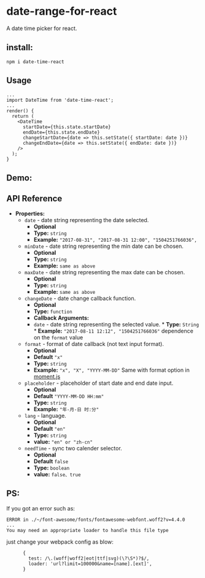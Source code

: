 # date-range-for-react
A date time picker for react.

## install:
```
npm i date-time-react
```
## Usage
```
...
import DateTime from 'date-time-react';
...
render() {
  return (
    <DateTime
      startDate={this.state.startDate}
      endDate={this.state.endDate}
      changeStartDate={date => this.setState({ startDate: date })}
      changeEndDate={date => this.setState({ endDate: date })}
    />
  );
}
```

## Demo:


## API Reference

* **Properties:**
  * `date` - date string representing the date selected.
    * **Optional**
    * **Type:** `string`
    * **Example:** `"2017-08-31", "2017-08-31 12:00", "1504251766036", `
  * `minDate` - date string representing the min date can be chosen.
    * **Optional**
    * **Type:** `string`
    * **Example:** `same as above`
  * `maxDate` - date string representing the max date can be chosen.
    * **Optional**
    * **Type:** `string`
    * **Example:** `same as above`
  * `changeDate` - date change callback function.
      * **Optional**
      * **Type:** `function`
      * **Callback Arguments:**
      * `date` - date string representing the selected value.
              * **Type:** `String`
              * **Example:** `"2017-08-11 12:12", "1504251766036"` dependence on the `format` value
  * `format` - format of date callback (not text input format).
      * **Optional**
      * **Default** `"x"`
      * **Type:** `string`
      * **Example:** `"x", "X", "YYYY-MM-DD"` Same with format option in [moment.js](https://momentjs.com/docs/#/displaying/format/)
  * `placeholder` - placeholder of start date and end date input.
      * **Optional**
      * **Default** `"YYYY-MM-DD HH:mm"`
      * **Type:** `string`
      * **Example:** `"年-月-日 时:分"`
  * `lang` - language.
      * **Optional**
      * **Default** `"en"`
      * **Type:** `string`
      * **value:** `"en" or "zh-cn"`
  * `needTime` - sync two calender selector.
      * **Optional**
      * **Default** `false`
      * **Type:** `boolean`
      * **value:** `false、true`
        
        


## PS:
If you got an error such as:
```
ERROR in ./~/font-awesome/fonts/fontawesome-webfont.woff2?v=4.4.0
...
You may need an appropriate loader to handle this file type
```
just change your webpack config as blow:
```
      {
        test: /\.(woff|woff2|eot|ttf|svg)(\?\S*)?$/,
        loader: 'url?limit=100000&name=[name].[ext]',
      }
```